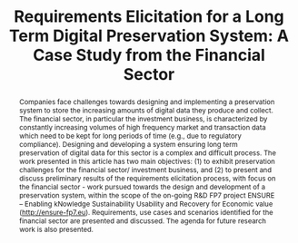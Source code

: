 ---
abstract: 'Companies face challenges towards designing and implementing a preservation
  system to store the increasing amounts of digital data they produce and collect.
  The financial sector, in particular the investment business, is characterized by
  constantly increasing volumes of high frequency market and transaction data which
  need to be kept for long periods of time (e.g., due to regulatory compliance). Designing
  and developing a system ensuring long term preservation of digital data for this
  sector is a complex and difficult process. The work presented in this article has
  two main objectives: (1) to exhibit preservation challenges for the financial sector/
  investment business, and (2) to present and discuss preliminary results of the requirements
  elicitation process, with focus on the financial sector - work pursued towards the
  design and development of a preservation system, within the scope of the on-going
  R&D FP7 project ENSURE – Enabling kNowledge Sustainability Usability and Recovery
  for Economic value (http://ensure-fp7.eu). Requirements, use cases and scenarios
  identified for the financial sector are presented and discussed. The agenda for
  future research work is also presented.'
creators:
- Chituc, Claudia-Melania
- Ristau, Petra
date: null
document_url: https://services.phaidra.univie.ac.at/api/object/o:293847/download
grand_parent: iPRES
institutions: []
keywords:
- ischool
- toronto
- canada
- requirements elicitation
- financial sector
- digital preservation system
landing_page_url: https://phaidra.univie.ac.at/o:293847
language: eng
layout: publication
license: CC BY-NC-SA 3.0 AT
notes_url: null
parent: iPRES 2012
publication_type: paper
size: 889640
slides_url: null
source_name: iPRES
title: 'Requirements Elicitation for a Long Term Digital Preservation System: A Case
  Study from the Financial Sector'
year: 2012
---